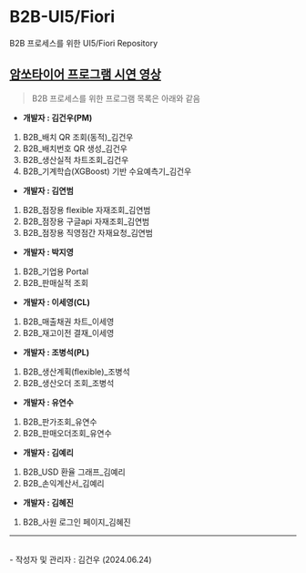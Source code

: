 # B2B-UI5/Fiori
B2B 프로세스를 위한 UI5/Fiori Repository

## [암쏘타이어 프로그램 시연 영상](https://youtu.be/HWOsBlJr9Mk)

> B2B 프로세스를 위한 프로그램 목록은 아래와 같음

 * **개발자 : 김건우(PM)**
  1. B2B_배치 QR 조회(동적)_김건우
  2. B2B_배치번호 QR 생성_김건우
  3. B2B_생산실적 차트조회_김건우
  4. B2B_기계학습(XGBoost) 기반 수요예측기_김건우

 * **개발자 : 김연범**
  1. B2B_점장용 flexible 자재조회_김연범
  2. B2B_점장용 구글api 자재조회_김연범
  3. B2B_점장용 직영점간 자재요청_김연범

 * **개발자 : 박지영**
  1. B2B_기업용 Portal
  2. B2B_판매실적 조회

 * **개발자 : 이세영(CL)**
  1. B2B_매출채권 차트_이세영
  2. B2B_재고이전 결재_이세영

 * **개발자 : 조병석(PL)**
  1. B2B_생산계획(flexible)_조병석
  2. B2B_생산오더 조회_조병석

 * **개발자 : 유연수**
  1. B2B_판가조회_유연수
  2. B2B_판매오더조회_유연수

 * **개발자 : 김예리**
  1. B2B_USD 환율 그래프_김예리
  2. B2B_손익계산서_김예리

 * **개발자 : 김혜진**
  1. B2B_사원 로그인 페이지_김혜진


<hr/>
<br>
- 작성자 및 관리자 : 김건우 (2024.06.24)
